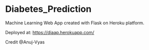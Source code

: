 # Diabetes_Prediction

Machine Learning Web App created with Flask on Heroku platform.

Deployed at: https://diaap.herokuapp.com/

Credit @Anuj-Vyas

